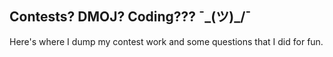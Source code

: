 ## Contests? DMOJ? Coding??? ¯\_(ツ)_/¯

Here's where I dump my contest work and some questions that I did for fun.
